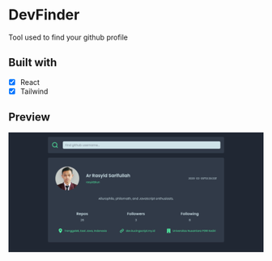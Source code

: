 # DevFinder

Tool used to find your github profile

## Built with

- [x] React
- [x] Tailwind

## Preview

![Preview](./preview.png)
